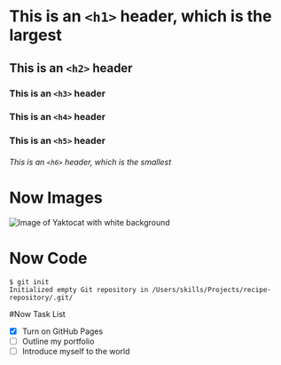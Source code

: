 # This is an `<h1>` header, which is the largest

## This is an `<h2>` header

### This is an `<h3>` header

### This is an `<h4>` header

### This is an `<h5>` header

###### This is an `<h6>` header, which is the smallest


# Now Images

![Image of Yaktocat with white background](https://github.com/PrasanthPradeep/skills-communicate-using-markdown/assets/78849206/5c19fbb0-b926-4b1e-968e-83d0f3dfaa58)

# Now Code

```
$ git init
Initialized empty Git repository in /Users/skills/Projects/recipe-repository/.git/
```

#Now Task List

- [x] Turn on GitHub Pages
- [ ] Outline my portfolio
- [ ] Introduce myself to the world
